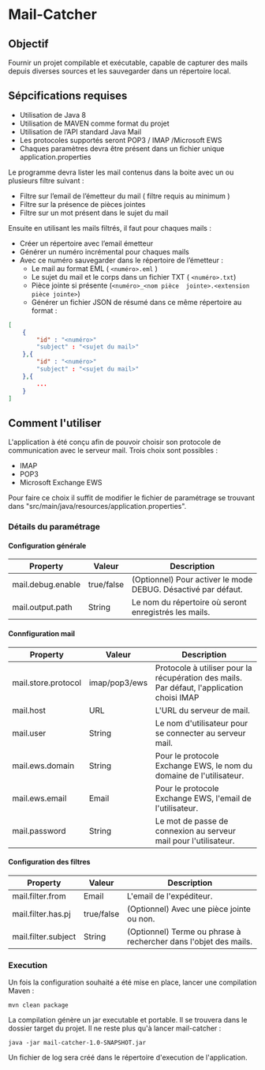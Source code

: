 # Mail-Catcher

## Objectif

Fournir un projet compilable et exécutable, capable de capturer des mails depuis diverses sources et les sauvegarder dans un répertoire local.

## Sépcifications requises

* Utilisation de Java 8
* Utilisation de MAVEN comme format du projet
* Utilisation de l’API standard Java Mail
* Les protocoles supportés seront POP3 / IMAP /Microsoft EWS
* Chaques paramètres devra être présent dans un fichier unique application.properties


Le programme devra lister les mail contenus dans la boite avec un ou plusieurs filtre suivant :

* Filtre sur l’email de l’émetteur du mail ( filtre requis au minimum )
* Filtre sur la présence de pièces jointes
* Filtre sur un mot présent dans le sujet du mail



Ensuite en utilisant les mails filtrés, il faut pour chaques mails :

* Créer un répertoire avec l’email émetteur
* Générer un numéro incrémental pour chaques mails
* Avec ce numéro sauvegarder dans le répertoire de l’émetteur :
    * Le mail au format EML ( `<numéro>.eml` )
    * Le sujet du mail et le corps dans un fichier TXT ( `<numéro>.txt`)
    * Pièce jointe si présente (`<numéro>_<nom pièce  jointe>.<extension pièce jointe>`)
    * Générer un fichier JSON de résumé dans ce même répertoire au format :

```json
[
    {
        "id" : "<numéro>"
        "subject" : "<sujet du mail>"
    },{
        "id" : "<numéro>"
        "subject" : "<sujet du mail>"
    },{
        ...
    }
]
```



## Comment l'utiliser

L'application à été conçu afin de pouvoir choisir son protocole de communication avec le serveur mail. Trois choix sont possibles : 
* IMAP
* POP3
* Microsoft Exchange EWS

Pour faire ce choix il suffit de modifier le fichier de paramétrage se trouvant dans "src/main/java/resources/application.properties".

### Détails du paramétrage
#### Configuration générale
Property | Valeur | Description
------------ | ------------- | -------------
mail.debug.enable | true/false | (Optionnel) Pour activer le mode DEBUG. Désactivé par défaut.
mail.output.path | String  | Le nom du répertoire où seront enregistrés les mails.

#### Connfiguration mail
Property | Valeur | Description
------------ | ------------- | -------------
mail.store.protocol | imap/pop3/ews | Protocole à utiliser pour la récupération des mails. Par défaut, l'application choisi IMAP
mail.host | URL | L'URL du serveur de mail.
mail.user | String | Le nom d'utilisateur pour se connecter au serveur mail.
mail.ews.domain | String | Pour le protocole Exchange EWS, le nom du domaine de l'utilisateur.
mail.ews.email | Email | Pour le protocole Exchange EWS, l'email de l'utilisateur.
mail.password | String | Le mot de passe de connexion au serveur mail pour l'utilisateur.

#### Configuration des filtres
Property | Valeur | Description
------------ | ------------- | -------------
mail.filter.from | Email | L'email de l'expéditeur.
mail.filter.has.pj | true/false | (Optionnel) Avec une pièce jointe ou non.
mail.filter.subject | String | (Optionnel) Terme ou phrase à rechercher dans l'objet des mails.

### Execution
Un fois la configuration souhaité a été mise en place, lancer une compilation Maven :
```
mvn clean package
```

La compilation génère un jar executable et portable. Il se trouvera dans le dossier target du projet. Il ne reste plus qu'à lancer mail-catcher :
```
java -jar mail-catcher-1.0-SNAPSHOT.jar
```

Un fichier de log sera créé dans le répertoire d'execution de l'application.